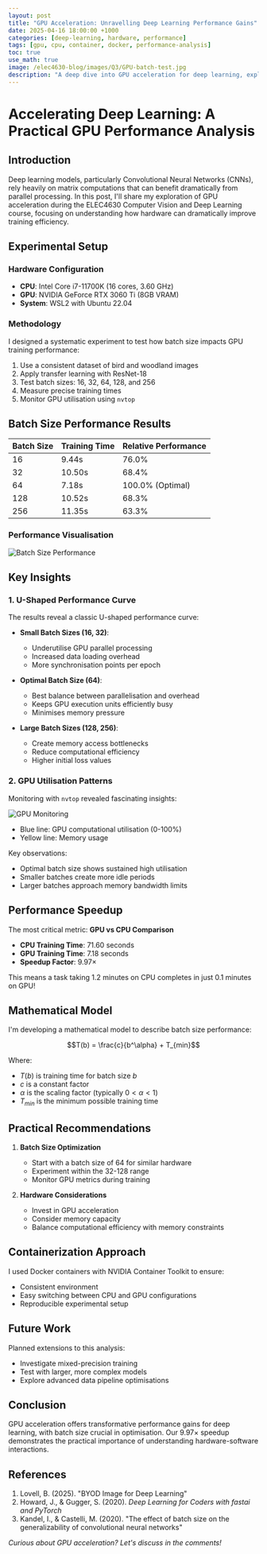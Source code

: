 ```yaml
---
layout: post
title: "GPU Acceleration: Unravelling Deep Learning Performance Gains"
date: 2025-04-16 18:00:00 +1000
categories: [deep-learning, hardware, performance]
tags: [gpu, cpu, container, docker, performance-analysis]
toc: true
use_math: true
image: /elec4630-blog/images/Q3/GPU-batch-test.jpg
description: "A deep dive into GPU acceleration for deep learning, exploring batch size optimisation and performance characteristics using NVIDIA RTX 3060 Ti."
---
```


# Accelerating Deep Learning: A Practical GPU Performance Analysis

## Introduction

Deep learning models, particularly Convolutional Neural Networks (CNNs), rely heavily on matrix computations that can benefit dramatically from parallel processing. In this post, I'll share my exploration of GPU acceleration during the ELEC4630 Computer Vision and Deep Learning course, focusing on understanding how hardware can dramatically improve training efficiency.

## Experimental Setup

### Hardware Configuration

- **CPU**: Intel Core i7-11700K (16 cores, 3.60 GHz)
- **GPU**: NVIDIA GeForce RTX 3060 Ti (8GB VRAM)
- **System**: WSL2 with Ubuntu 22.04

### Methodology

I designed a systematic experiment to test how batch size impacts GPU training performance:

1. Use a consistent dataset of bird and woodland images
2. Apply transfer learning with ResNet-18
3. Test batch sizes: 16, 32, 64, 128, and 256
4. Measure precise training times
5. Monitor GPU utilisation using `nvtop`

## Batch Size Performance Results

| Batch Size | Training Time | Relative Performance |
|-----------|--------------|----------------------|
| 16        | 9.44s        | 76.0%                |
| 32        | 10.50s       | 68.4%                |
| 64        | 7.18s        | 100.0% (Optimal)     |
| 128       | 10.52s       | 68.3%                |
| 256       | 11.35s       | 63.3%                |

### Performance Visualisation

![Batch Size Performance](/elec4630-blog/images/batch_size_performance.png)

## Key Insights

### 1. U-Shaped Performance Curve

The results reveal a classic U-shaped performance curve:

- **Small Batch Sizes (16, 32)**: 
  - Underutilise GPU parallel processing
  - Increased data loading overhead
  - More synchronisation points per epoch

- **Optimal Batch Size (64)**:
  - Best balance between parallelisation and overhead
  - Keeps GPU execution units efficiently busy
  - Minimises memory pressure

- **Large Batch Sizes (128, 256)**:
  - Create memory access bottlenecks
  - Reduce computational efficiency
  - Higher initial loss values

### 2. GPU Utilisation Patterns

Monitoring with `nvtop` revealed fascinating insights:

![GPU Monitoring](/elec4630-blog/images/GPU-batch-test.jpg)

- Blue line: GPU computational utilisation (0-100%)
- Yellow line: Memory usage

Key observations:
- Optimal batch size shows sustained high utilisation
- Smaller batches create more idle periods
- Larger batches approach memory bandwidth limits

## Performance Speedup

The most critical metric: **GPU vs CPU Comparison**

- **CPU Training Time**: 71.60 seconds
- **GPU Training Time**: 7.18 seconds
- **Speedup Factor**: 9.97×

This means a task taking 1.2 minutes on CPU completes in just 0.1 minutes on GPU!

## Mathematical Model

I'm developing a mathematical model to describe batch size performance:

$$T(b) = \frac{c}{b^\alpha} + T_{min}$$

Where:
- $T(b)$ is training time for batch size $b$
- $c$ is a constant factor
- $\alpha$ is the scaling factor (typically $0 < \alpha < 1$)
- $T_{min}$ is the minimum possible training time

## Practical Recommendations

1. **Batch Size Optimization**
   - Start with a batch size of 64 for similar hardware
   - Experiment within the 32-128 range
   - Monitor GPU metrics during training

2. **Hardware Considerations**
   - Invest in GPU acceleration
   - Consider memory capacity
   - Balance computational efficiency with memory constraints

## Containerization Approach

I used Docker containers with NVIDIA Container Toolkit to ensure:
- Consistent environment
- Easy switching between CPU and GPU configurations
- Reproducible experimental setup

## Future Work

Planned extensions to this analysis:
- Investigate mixed-precision training
- Test with larger, more complex models
- Explore advanced data pipeline optimisations

## Conclusion

GPU acceleration offers transformative performance gains for deep learning, with batch size crucial in optimisation. Our 9.97× speedup demonstrates the practical importance of understanding hardware-software interactions.

## References

1. Lovell, B. (2025). "BYOD Image for Deep Learning"
2. Howard, J., & Gugger, S. (2020). *Deep Learning for Coders with fastai and PyTorch*
3. Kandel, I., & Castelli, M. (2020). "The effect of batch size on the generalizability of convolutional neural networks"

*Curious about GPU acceleration? Let's discuss in the comments!*
